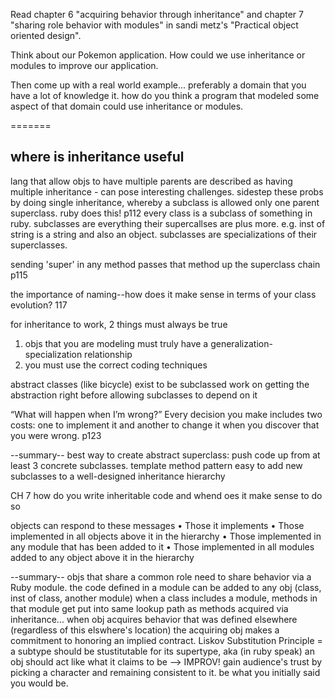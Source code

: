 Read chapter 6 "acquiring behavior through inheritance" and chapter 7 "sharing role behavior with modules" in sandi metz's "Practical object oriented design".
 
Think about our Pokemon application. How could we use inheritance or modules to improve our application.
 
Then come up with a real world example... preferably a domain that you have a lot of knowledge it. how do you think a program that modeled some aspect of that domain could use inheritance or modules.

=======

where is inheritance useful
- 
lang that allow objs to have multiple parents are described as having multiple inheritance - can pose interesting challenges.
sidestep these probs by doing single inheritance, whereby a subclass is allowed only one parent superclass. ruby does this! p112
every class is a subclass of something in ruby. subclasses are everything their supercallses are plus more. e.g. inst of string is a string and also an object. subclasses are specializations of their superclasses.

sending 'super' in any method passes that method up the superclass chain
p115

the importance of naming--how does it make sense in terms of your class evolution? 117

for inheritance to work, 2 things must always be true
1. objs that you are modeling must truly have a generalization-specialization relationship
2. you must use the correct coding techniques

abstract classes (like bicycle) exist to be subclassed
work on getting the abstraction right before allowing subclasses to depend on it

“What will happen when I’m wrong?” Every decision you make includes two costs: one to implement it and another to change it when you discover that you were wrong. p123

--summary--
best way to create abstract superclass: push code up from at least 3 concrete subclasses.
template method pattern
easy to add new subclasses to a well-designed inheritance hierarchy

CH 7
how do you write inheritable code and whend oes it make sense to do so

objects can respond to these messages
• Those it implements
• Those implemented in all objects above it in the hierarchy
• Those implemented in any module that has been added to it
• Those implemented in all modules added to any object above it in the hierarchy

--summary--
objs that share a common role need to share behavior via a Ruby module. the code defined in a module can be added to any obj (class, inst of class, another module)
when a class includes a module, methods in that module get put into same lookup path as methods acquired via inheritance...
when obj acquires behavior that was defined elsewhere (regardless of this elswhere's location) the acquiring obj makes a commitment to honoring an implied contract. Liskov Substitution Principle = a subtype should be stustitutable for its supertype, aka (in ruby speak) an obj should act like what it claims to be
--> IMPROV! gain audience's trust by picking a character and remaining consistent to it. be what you initially said you would be.